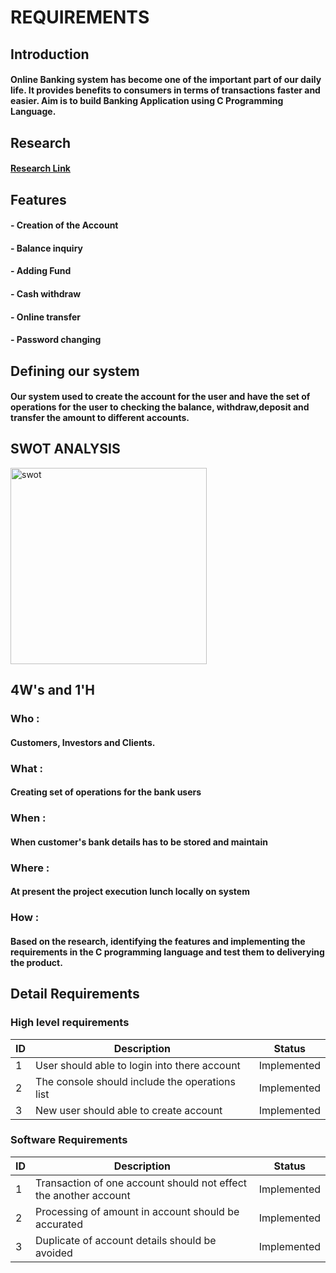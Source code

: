# REQUIREMENTS

## Introduction
#### Online Banking system has become one of the important part of our daily life. It provides benefits to consumers in terms of transactions faster and easier. Aim is to build Banking Application using C Programming Language.
## Research
#### [Research Link](https://en.m.wikipedia.org/wiki/Online_banking)
## Features
####  - Creation of the Account
####  - Balance inquiry
####  - Adding Fund
####  - Cash withdraw
####  - Online transfer
####  - Password changing
## Defining our system
####  Our system used to create the account for the user and have the set of operations for the user to checking the balance, withdraw,deposit and transfer the amount to different accounts.
## SWOT ANALYSIS
<img width="314" alt="swot" src="https://user-images.githubusercontent.com/57440397/142719406-621cc975-4853-437e-b433-90d939b054f0.png">

## 4W's and 1'H
### Who : 
#### Customers, Investors and Clients.
### What :
#### Creating set of operations for the bank users
### When :
#### When customer's bank details has to be stored and maintain
### Where :
#### At present the project execution lunch locally on system
### How :
#### Based on the research, identifying the features and implementing the requirements in the C programming language and test them to deliverying the product.
## Detail Requirements
### High level requirements
| ID | Description | Status |
|----|-------------|--------|
| 1 | User should able to login into there account | Implemented |
| 2 | The console should include the operations list | Implemented |
| 3 | New user should able to create account | Implemented |
### Software Requirements
| ID | Description | Status |
|----|-------------|--------|
| 1 | Transaction of one account should not effect the another account| Implemented |
| 2 | Processing of amount in account should be accurated | Implemented |
| 3 | Duplicate of account details should be avoided | Implemented |

